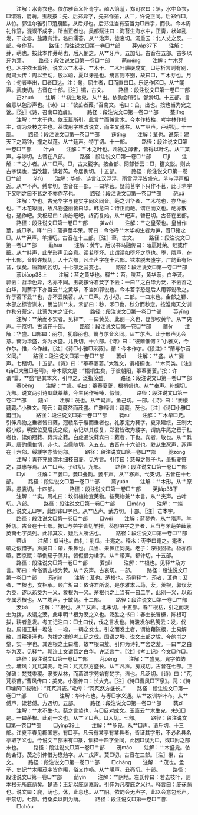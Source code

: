 <!-- { "loadSidebar": true } -->
　　注解：水靑衣也。依尔雅音义补靑字。醢人箈菹，郑司农曰：箈，水中鱼衣，□谓箈，箭萌。玉裁按：先、后郑异字，先郑作菭，从艹，许说正同。后郑作□，从竹。郭注尔雅引□菹鴈醢，从后郑也。后郑注当有菭当为□四字，而佚。今本周礼作箈，混误不成字，所当正者也。吴都赋注曰：海苔生海水中，正靑，状如乱发，干之赤，盐藏有汁，名曰濡苔。从艹治声。徒哀切。沉重云：北人丈之反。一部。今作苔。
　　路径：段注说文□第一卷□艹部
　　芽yáp37下
　　注解：芽，萌也。按此本作芽萌也，后人倒之。从艹牙声。五加切。古音在五部。古多以牙为芽。
　　路径：段注说文□第一卷□艹部
　　萌méng
　　注解：艹木芽也。木字依玉篇补。说文以艹木芽、艹木干、艹木叶聮缀成文。□芽析言则有别，尚肃大传：周以至动，殷以萌，夏以牙是也。统言则不别，故曰□，艹木芽也。月令：句者毕出，□者□达。注：句，屈生者，□而直曰□。乐记作区□。从艹朙声。武庚切。古音在十部。〖注〗镅，古文。
　　路径：段注说文□第一卷□艹部
　　茁zhuó
　　注解：艹初生地皃。从艹出。依韵会所引。邹滑切。十五部。言会意以包形声也。《诗》曰：“彼茁者葭。”召南文。毛曰：茁，出也。按也当为皃之讹。〖注〗《诗，召南□驺虞》。
　　路径：段注说文□第一卷□艹部
　　茎jīng
　　注解：艹木干也。依玉篇所引。此言艹而兼言木。今本作枝柱，考字林作枝主，谓为众枝之主也。葢或用字林改说文，而主又讹柱。从艹巠声。戸耕切。十一部。
　　路径：段注说文□第一卷□艹部
　　莛tíng
　　注解：茎也。说苑：建天下之鸣钟，撞之以莛。从艹廷声。特丁切。十一部。
　　路径：段注说文□第一卷□艹部
　　叶yè
　　注解：艹木之叶也。凡物之薄者，皆得以叶名。从艹枼声。与涉切。古音在八部。
　　路径：段注说文□第一卷□艹部
　　□jì
　　注解：艹之小者。从艹□声。□，古文锐字。按金部、网部皆云：□，籒文鋭。则此古字误也，当改籒。读若芮。今居例切。十五部。
　　路径：段注说文□第一卷□艹部
　　芣fú
　　注解：华盛。诗言江汉浮浮、雨雪浮浮皆盛皃。芣与浮声相近。从艹不声。缚牟切。古音在一部。一曰芣苢。疑前苢字下只作不苢，此于芣字下又明之曰不苢之不亦作芣也。
　　路径：段注说文□第一卷□艹部
　　葩pā
　　注解：华也。古光华字与花实字同义同音。葩之训华者，艹木花也，亦华丽也。艹木花冣丽，故凡物盛丽皆曰华。韩愈曰：诗正而葩。谓正而文也。葩亦散也，通作皅。灵枢经曰：纷纷皅皅，终而复始。从艹皅声。暜巴切。古音在五部。
　　路径：段注说文□第一卷□艹部
　　芛wěi
　　注解：艹之皇荣也。皇当作葟，或□字。释艹曰：蕍芛葟华荣。郭曰：今俗呼艹木华初生者为芛，音□猪之□。从艹尹声。羊捶切。古音在十三部。〖注〗茟，古文。
　　路径：段注说文□第一卷□艹部
　　蘳huà
　　注解：黄华。后汉书马融传曰：蓶扈黊荣。黊或作蘳。从艹黊声，此举形声见会意。读若堕坏。此谓读如堕坏之堕也。堕，隋声，在十七部，音转许规切，入十六部，凡圭声字在十六部。铉本脱去堕字。广韵蘳有坏音，误矣。唐韵胡瓦切，十七部之音变也。
　　路径：段注说文□第一卷□艹部
　　蔈biāop38上
　　注解：苕之黄华也。释艹：苕，陵苕，黄华蔈，白华茇。郭云：苕华色异，名亦不同。玉裁按许君茇字下云：一曰艹之白华为茇，不云苕之白华，则蔈字下亦当云艹之黄华，不当如郭说也。今本苕字恐是后人用郭说改之。许于苕下云艹也，亦不云陵苕。从艹□声。方小切。二部。一曰末也。金部之镖、木部之标皆训末，蔈当训艹末。禾部曰：秒，禾□也，秋分而秒定。按淮南天文训作秋分蔈定，此蔈为末之证也。
　　路径：段注说文□第一卷□艹部
　　英yīng
　　注解：艹荣而不实者。见释艹。一曰黄英。此别一义也，疑卽权黄华。从艹央声。于京切。古音在十部。
　　路径：段注说文□第一卷□艹部
　　薾ěr
　　注解：华盛。□部曰：丽尔，犹靡丽也。薾与尔音义同。从艹尔声。此于形声见会意。薾为华盛，沵为水盛。儿氏切。十六部。《诗》曰：“彼薾惟何？”小雅文，今作尔。惟，今作维。〖注〗《诗□小雅□采薇》。薾：今本作尔。《段注》：“薾与尔音义同。”
　　路径：段注说文□第一卷□艹部
　　萋qī
　　注解：艹盛。从艹妻声。七稽切。十五部。《诗》曰：“菶菶萋萋。”大雅文，谓梧桐也，艹木同类。〖注〗《诗□大雅□卷阿》。今本原文是：“梧桐生矣，于彼朝阳，菶菶萋萋。”按：许谓“萋，艹盛”是其本义，引申之，泛指茂盛。
　　路径：段注说文□第一卷□艹部
　　菶běng
　　注解：艹盛。毛曰：菶菶萋萋，梧桐盛也。从艹奉声。补蠓切。九部。说文两引诗瓜瓞菶菶，今生民作唪唪，假借。
　　路径：段注说文□第一卷□艹部
　　薿nǐ
　　注解：茂也。从艹疑声。鱼己切。一部。《诗》曰：“黍稷薿薿。”小雅文。笺云：薿薿然而茂盛。广雅释训：薿薿，茂也。〖注〗《诗□小雅□甫田》。
　　路径：段注说文□第一卷□艹部
　　蕤ruí
　　注解：艹木华□皃。引伸凡物之垂者皆曰蕤，冠緌系于缨而垂者也。礼家定为蕤字。夏采建绥，王制大绥小绥，明堂位夏后氏之绥，杂记以其绥复，郑君皆改为緌字，谓旄牛尾之垂于杠者也，读如冠蕤、蕤宾之蕤。白虎通说蕤宾曰：蕤者，下也。宾者，敬也。从艹甤声。唐韵儒隹切，非也，当儒随切。入五支。古音在十六部也。甤从生豕声，豕声在十六部。绥緌字亦皆同部。
　　路径：段注说文□第一卷□艹部
　　葼zōng
　　注解：靑齐兖冀谓木细枝曰葼。见方言。引传曰：慈母之怒子也，虽折葼笞之，其惠存焉。从艹□声。子红切。九部。
　　路径：段注说文□第一卷□艹部
　　□yí
　　注解：艹萎□。萎□叠韵。萎平声。从艹移声。弋支切。古音在十七部。
　　路径：段注说文□第一卷□艹部
　　蒝yuán
　　注解：艹木形。从艹原声。愚袁切。十四部。
　　路径：段注说文□第一卷□艹部
　　荚jiáp38下
　　注解：艹实。周礼曰：坟衍植物宜荚物。按荚物兼艹木言。从艹夹声。古叶切。八部。
　　路径：段注说文□第一卷□艹部
　　□máng
　　注解：艹端也。说文无□字，此卽锋□字也。从艹亾声。武方切。十部。〖注〗芒本字。
　　路径：段注说文□第一卷□艹部
　　□wéi
　　注解：蓝蓼秀。从艹隋声。羊捶切。古音在十七部。按□与芛字皆切羊捶，葢卽芛字之异者，且当与芣葩芛蘳蔈英薾七字类列。此非其次，疑后人所沾也。
　　路径：段注说文□第一卷□艹部
　　蔕dì
　　注解：瓜当也。曲礼：削瓜，士疐之。释木：枣李曰疐之。疐者，蔕之假借字。声类曰：蔕，果鼻也。瓜当、果鼻正同类。老子：深根固柢。柢亦作蔕。西京赋：蔕倒茄于藻井。皆假借为柢字。从艹带声。都计切。十五部。
　　路径：段注说文□第一卷□艹部
　　荄gāi
　　注解：艹根也。见释艹及方言。郭曰：今俗谓韭根为荄。从艹亥声。古哀切。一部。
　　路径：段注说文□第一卷□艹部
　　荺yǔn
　　注解：茇也。茅根也。荺见释艹。荺者，茇也；茇者，艹根也，文相承。顾广圻曰：依许君所说，是尔雅本云荺，茇，荄根，郭误茇为茭，遂以荺茭为一义，荄根为一义。茅根也之上当有一曰二字，此别一义，以荺专属茅根也。从艹均声。于敏切。十二部。
　　路径：段注说文□第一卷□艹部
　　茇bá
　　注解：艹根也。从艹犮声。北末切。十五部。春艹根枯，引之而发土为拨，故谓之茇。此申明艹根为茇之义也。泛胜之书曰：春土长冒橛，陈根可拔，耕者急发。考工记注曰：□土曰伐，伐之言发也。诗骏发尔私笺云：发，伐也。周语王耕一墢注：一墢，一耦之发也。引之而发土者，谓枱藉陈根，土易解散，其耕泽泽也。为拨之拨卽考工记之伐。国语之墢、说文土部之坺、今韵书之垡，实一字也。其连根之土曰坺，故艹根曰苃。引伸为诗礼艹舍之苃。一曰艹之白华为茇。见释艹。郭连上文谓苕之白华。许泛言艹。〖注〗《考工记》今文□作□。
　　路径：段注说文□第一卷□艹部
　　芃péng
　　注解：艹盛皃。皃字依韵会。墉风：芃芃其麦。毛曰：芃芃然方盛长。从艹凡声。房戎切。古音在七部。卫弹碑：梵梵黍稷。隶变从林，而葛洪字苑始有梵字，洁也。凡泛切。《诗》曰：“芃芃黍苗。”曹风传曰：美皃。小雅传曰：长大皃。〖注〗《诗□曹风□下泉》。芃：《诗□墉风□载驰》：“芃芃其麦。”毛传：“芃芃然方盛长。”
　　路径：段注说文□第一卷□艹部
　　□fū
　　注解：华叶布也。与尃□字义通。从艹故训华叶布。从艹傅声，读若傅。方遇切。五部。
　　路径：段注说文□第一卷□艹部
　　蓻zí
　　注解：艹木不生也。蓻之言蛰也，与□反对成文。玉篇云艹木生皃，未知□是。一曰茅根。此别一义也。从艹？□声。□入切。七部。
　　路径：段注说文□第一卷□艹部
　　□yínp39上
　　注解：艹多皃。从艹□声。语斤切。十三部。江夏平春见郡国志。有□亭。凡云有某亭有某县者，皆证其字形，不必名县名亭取字义也。今说文艹部末有□篆，训释十四字全同，此因□误为□，或□附之部末也。
　　路径：段注说文□第一卷□艹部
　　茂mào
　　注解：艹木盛皃。依韵会订。茂之引伸借为懋勉字。从艹戊声。莫□切。古音在三部。〖注〗楙，古文。
　　路径：段注说文□第一卷□艹部
　　□chàng
　　注解：艹茂也。孟子、史记艹木畼茂字皆作畼，俗又作畅。从艹畼声。丑亮切。十部。
　　路径：段注说文□第一卷□艹部
　　荫yìn
　　注解：艹阴地。左氏传曰：若去枝叶，则本根无所庇荫矣。楚语：玉足以庇荫嘉榖。引伸为凡覆庇之义也。释言曰：庇茠荫也。说文曰：庇，荫也。休，止息也。从艹阴。依韵会无声字，此以会意包形声。于禁切。七部。诗桑柔以阴为荫。
　　路径：段注说文□第一卷□艹部
　　□chòu
